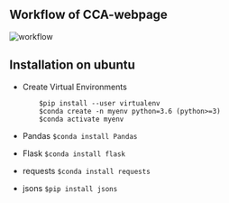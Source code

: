 ## Workflow of CCA-webpage

![workflow](https://user-images.githubusercontent.com/54661241/159837735-0ab94481-c75b-431c-9e45-4594d982a7bd.png)

## Installation on ubuntu

  * Create Virtual Environments
  
            $pip install --user virtualenv
            $conda create -n myenv python=3.6 (python>=3)
            $conda activate myenv

  * Pandas
            ```
            $conda install Pandas
            ```
  * Flask
            ```
            $conda install flask 
            ```
  * requests
            ```
            $conda install requests 
            ```
  * jsons
            ```
            $pip install jsons
            ```
